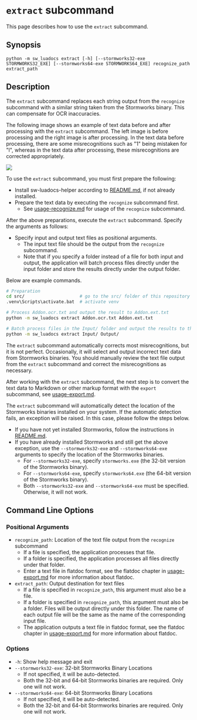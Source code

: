 # `extract` subcommand
This page describes how to use the `extract` subcommand.

## Synopsis
```
python -m sw_luadocs extract [-h] [--stormworks32-exe STORMWORKS32_EXE] [--stormworks64-exe STORMWORKS64_EXE] recognize_path extract_path
```

## Description
The `extract` subcommand replaces each string output from the `recognize` subcommand with a similar string taken from the Stormworks binary. This can compensate for OCR inaccuracies.

The following image shows an example of text data before and after processing with the `extract` subcommand. The left image is before processing and the right image is after processing. In the text data before processing, there are some misrecognitions such as "1" being mistaken for "l", whereas in the text data after processing, these misrecognitions are corrected appropriately.

![](https://i.imgur.com/dqRFsTD.png)

To use the `extract` subcommand, you must first prepare the following:
- Install sw-luadocs-helper according to [README.md](README.md#Installation), if not already installed.
- Prepare the text data by executing the `recognize` subcommand first.
  - See [usage-recognize.md](usage-recognize.md) for usage of the `recognize` subcommand.

After the above preparations, execute the `extract` subcommand. Specify the arguments as follows:
- Specify input and output text files as positional arguments.
  - The input text file should be the output from the `recognize` subcommand.
  - Note that if you specify a folder instead of a file for both input and output, the application will batch process files directly under the input folder and store the results directly under the output folder.

Below are example commands.
```sh
# Preparation
cd src/                     # go to the src/ folder of this repository
.venv\Scripts\activate.bat  # activate venv

# Process Addon.ocr.txt and output the result to Addon.ext.txt
python -m sw_luadocs extract Addon.ocr.txt Addon.ext.txt

# Batch process files in the Input/ folder and output the results to the Output/ folder.
python -m sw_luadocs extract Input/ Output/
```

The `extract` subcommand automatically corrects most misrecognitions, but it is not perfect. Occasionally, it will select and output incorrect text data from Stormworks binaries. You should manually review the text file output from the `extract` subcommand and correct the misrecognitions as necessary.

After working with the `extract` subcommand, the next step is to convert the text data to Markdown or other markup format with the `export` subcommand, see [usage-export.md](usage-export.md).

The `extract` subcommand will automatically detect the location of the Stormworks binaries installed on your system. If the automatic detection fails, an exception will be raised. In this case, please follow the steps below.
- If you have not yet installed Stormworks, follow the instructions in [README.md](README.md#Installation).
- If you have already installed Stormworks and still get the above exception, use the `--stormworks32-exe` and `--stormworks64-exe` arguments to specify the location of the Stormworks binaries.
  - For `--stormworks32-exe`, specify `stormworks.exe` (the 32-bit version of the Stormworks binary).
  - For `--stormworks64-exe`, specify `stormworks64.exe` (the 64-bit version of the Stormworks binary).
  - Both `--stormworks32-exe` and `--stormworks64-exe` must be specified. Otherwise, it will not work.

## Command Line Options
### Positional Arguments
- `recognize_path`: Location of the text file output from the `recognize` subcommand
  - If a file is specified, the application processes that file.
  - If a folder is specified, the application processes all files directly under that folder.
  - Enter a text file in flatdoc format, see the flatdoc chapter in [usage-export.md](usage-export.md#flatdoc) for more information about flatdoc.
- `extract_path`: Output destination for text files
  - If a file is specified in `recognize_path`, this argument must also be a file.
  - If a folder is specified in `recognize_path`, this argument must also be a folder. Files will be output directly under this folder. The name of each output file will be the same as the name of the corresponding input file.
  - The application outputs a text file in flatdoc format, see the flatdoc chapter in [usage-export.md](usage-export.md#flatdoc) for more information about flatdoc.

### Options
- `-h`: Show help message and exit
- `--stormworks32-exe`: 32-bit Stormworks Binary Locations
  - If not specified, it will be auto-detected.
  - Both the 32-bit and 64-bit Stormworks binaries are required. Only one will not work.
- `--stormworks64-exe`: 64-bit Stormworks Binary Locations
  - If not specified, it will be auto-detected.
  - Both the 32-bit and 64-bit Stormworks binaries are required. Only one will not work.
